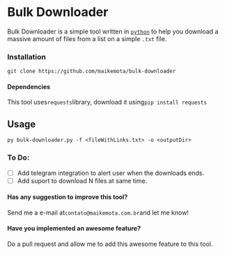 # Bulk Downloader

Bulk Downloader is a simple tool written in [`python`](https://python.org) to help you download a massive amount of files from a  list on a simple `.txt` file.

### Installation

```
git clone https://github.com/maikemota/bulk-downloader
```
#### Dependencies

This tool uses`requests`library, download it using`pip install requests`

## Usage

```
py bulk-downloader.py -f <fileWithLinks.txt> -o <outputDir>
 ```
 
### To Do: 

  - [ ] Add telegram integration to alert user when the downloads ends.
  - [ ] Add suport to download N files at same time.

#### Has any suggestion to improve this tool?

Send me a e-mail at`contato@maikemota.com.br`and let me know!

#### Have you implemented an awesome feature?

Do a pull request and allow me to add this awesome feature to this tool.
